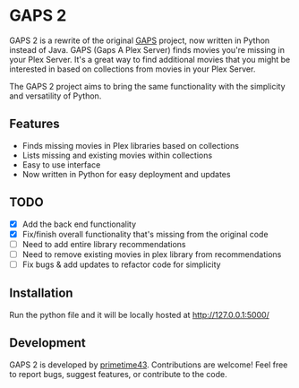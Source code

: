 # GAPS 2

GAPS 2 is a rewrite of the original [GAPS](https://github.com/JasonHHouse/gaps) project, now written in Python instead of Java. GAPS (Gaps A Plex Server) finds movies you're missing in your Plex Server. It's a great way to find additional movies that you might be interested in based on collections from movies in your Plex Server.

The GAPS 2 project aims to bring the same functionality with the simplicity and versatility of Python.

## Features

- Finds missing movies in Plex libraries based on collections
- Lists missing and existing movies within collections
- Easy to use interface
- Now written in Python for easy deployment and updates

## TODO

- [x] Add the back end functionality
- [x] Fix/finish overall functionality that's missing from the original code
- [ ] Need to add entire library recommendations
- [ ] Need to remove existing movies in plex library from recommendations
- [ ] Fix bugs & add updates to refactor code for simplicity

## Installation

Run the python file and it will be locally hosted at http://127.0.0.1:5000/

## Development

GAPS 2 is developed by [primetime43](https://github.com/primetime43). Contributions are welcome! Feel free to report bugs, suggest features, or contribute to the code.

